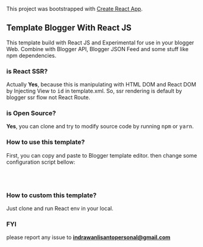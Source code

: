 This project was bootstrapped with [Create React App](https://github.com/facebook/create-react-app).

## Template Blogger With React JS

This template build with React JS and Experimental for use in your blogger Web. Combine with Blogger API, Blogger JSON Feed and some stuff like npm dependencies.

### is React SSR?

Actually <strong>Yes</strong>, because this is manipulating with HTML DOM and React DOM by Injecting View to <kbd>id</kbd> in template.xml. So, ssr rendering is default by blogger ssr flow not React Route.

### is Open Source?

<strong>Yes</strong>, you can clone and try to modify source code by running <kbd>npm</kbd> or <kbd>yarn</kbd>.


### How to use this template?

First, you can copy and paste to Blogger template editor. then change some configuration script bellow:

<pre>
<script>
  window.__CODEPELAJAR_CONFIG__ = {
    blogId: "{{ BLOG_ID }}",
    disqus: "{{ DISQUS_SHORTNAME }}",
    defaultImage: "{{ DEFAULT_IMAGE_URL }}",
    addThisId: "{{ ADDTHIS_ID }}",
    cseUrl: "{{ GOOGLE_CSE_URL }}"
  };
</script>
</pre>

### How to custom this template?

Just clone and run React env in your local.


### FYI

please report any issue to <strong>indrawanlisantopersonal@gmail.com</strong>
